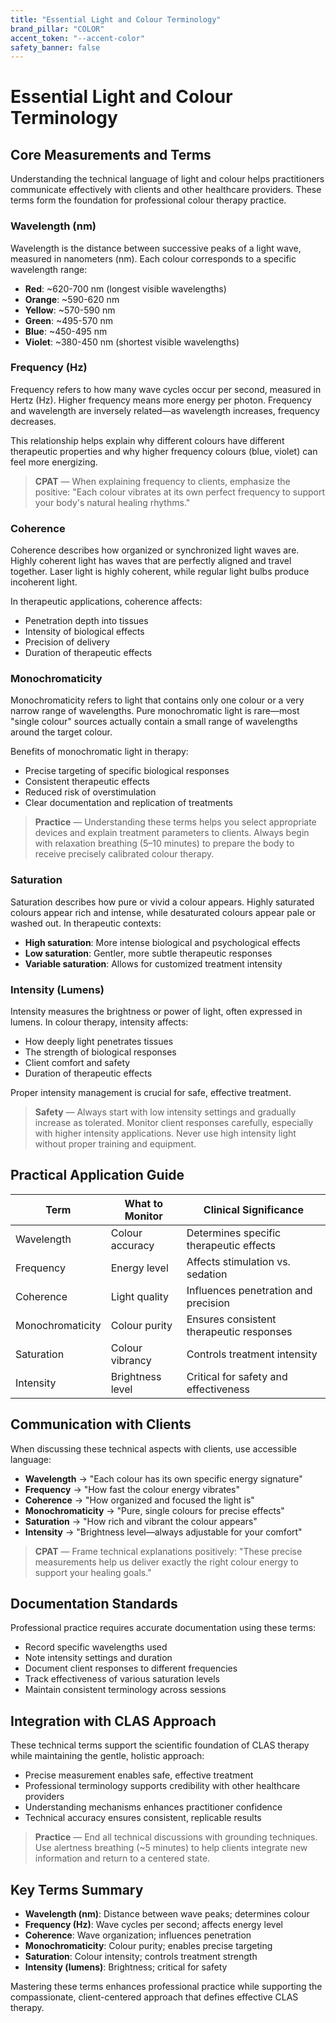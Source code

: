```yaml
---
title: "Essential Light and Colour Terminology"
brand_pillar: "COLOR"
accent_token: "--accent-color"
safety_banner: false
---
```


# Essential Light and Colour Terminology

## Core Measurements and Terms

Understanding the technical language of light and colour helps practitioners communicate effectively with clients and other healthcare providers. These terms form the foundation for professional colour therapy practice.

### Wavelength (nm)
Wavelength is the distance between successive peaks of a light wave, measured in nanometers (nm). Each colour corresponds to a specific wavelength range:

- **Red**: ~620-700 nm (longest visible wavelengths)
- **Orange**: ~590-620 nm  
- **Yellow**: ~570-590 nm
- **Green**: ~495-570 nm
- **Blue**: ~450-495 nm
- **Violet**: ~380-450 nm (shortest visible wavelengths)

### Frequency (Hz)
Frequency refers to how many wave cycles occur per second, measured in Hertz (Hz). Higher frequency means more energy per photon. Frequency and wavelength are inversely related—as wavelength increases, frequency decreases.

This relationship helps explain why different colours have different therapeutic properties and why higher frequency colours (blue, violet) can feel more energizing.

> **CPAT** — When explaining frequency to clients, emphasize the positive: "Each colour vibrates at its own perfect frequency to support your body's natural healing rhythms."

### Coherence
Coherence describes how organized or synchronized light waves are. Highly coherent light has waves that are perfectly aligned and travel together. Laser light is highly coherent, while regular light bulbs produce incoherent light.

In therapeutic applications, coherence affects:
- Penetration depth into tissues
- Intensity of biological effects  
- Precision of delivery
- Duration of therapeutic effects

### Monochromaticity  
Monochromaticity refers to light that contains only one colour or a very narrow range of wavelengths. Pure monochromatic light is rare—most "single colour" sources actually contain a small range of wavelengths around the target colour.

Benefits of monochromatic light in therapy:
- Precise targeting of specific biological responses
- Consistent therapeutic effects
- Reduced risk of overstimulation
- Clear documentation and replication of treatments

> **Practice** — Understanding these terms helps you select appropriate devices and explain treatment parameters to clients. Always begin with relaxation breathing (5–10 minutes) to prepare the body to receive precisely calibrated colour therapy.

### Saturation
Saturation describes how pure or vivid a colour appears. Highly saturated colours appear rich and intense, while desaturated colours appear pale or washed out. In therapeutic contexts:

- **High saturation**: More intense biological and psychological effects
- **Low saturation**: Gentler, more subtle therapeutic responses  
- **Variable saturation**: Allows for customized treatment intensity

### Intensity (Lumens)
Intensity measures the brightness or power of light, often expressed in lumens. In colour therapy, intensity affects:

- How deeply light penetrates tissues
- The strength of biological responses
- Client comfort and safety
- Duration of therapeutic effects

Proper intensity management is crucial for safe, effective treatment.

> **Safety** — Always start with low intensity settings and gradually increase as tolerated. Monitor client responses carefully, especially with higher intensity applications. Never use high intensity light without proper training and equipment.

## Practical Application Guide

| Term | What to Monitor | Clinical Significance |
|------|----------------|----------------------|
| Wavelength | Colour accuracy | Determines specific therapeutic effects |
| Frequency | Energy level | Affects stimulation vs. sedation |
| Coherence | Light quality | Influences penetration and precision |
| Monochromaticity | Colour purity | Ensures consistent therapeutic responses |
| Saturation | Colour vibrancy | Controls treatment intensity |
| Intensity | Brightness level | Critical for safety and effectiveness |

## Communication with Clients

When discussing these technical aspects with clients, use accessible language:

- **Wavelength** → "Each colour has its own specific energy signature"
- **Frequency** → "How fast the colour energy vibrates"  
- **Coherence** → "How organized and focused the light is"
- **Monochromaticity** → "Pure, single colours for precise effects"
- **Saturation** → "How rich and vibrant the colour appears"
- **Intensity** → "Brightness level—always adjustable for your comfort"

> **CPAT** — Frame technical explanations positively: "These precise measurements help us deliver exactly the right colour energy to support your healing goals."

## Documentation Standards

Professional practice requires accurate documentation using these terms:

- Record specific wavelengths used
- Note intensity settings and duration
- Document client responses to different frequencies
- Track effectiveness of various saturation levels
- Maintain consistent terminology across sessions

## Integration with CLAS Approach

These technical terms support the scientific foundation of CLAS therapy while maintaining the gentle, holistic approach:

- Precise measurement enables safe, effective treatment
- Professional terminology supports credibility with other healthcare providers
- Understanding mechanisms enhances practitioner confidence
- Technical accuracy ensures consistent, replicable results

> **Practice** — End all technical discussions with grounding techniques. Use alertness breathing (~5 minutes) to help clients integrate new information and return to a centered state.

## Key Terms Summary

- **Wavelength (nm)**: Distance between wave peaks; determines colour
- **Frequency (Hz)**: Wave cycles per second; affects energy level
- **Coherence**: Wave organization; influences penetration
- **Monochromaticity**: Colour purity; enables precise targeting
- **Saturation**: Colour intensity; controls treatment strength  
- **Intensity (lumens)**: Brightness; critical for safety

Mastering these terms enhances professional practice while supporting the compassionate, client-centered approach that defines effective CLAS therapy.